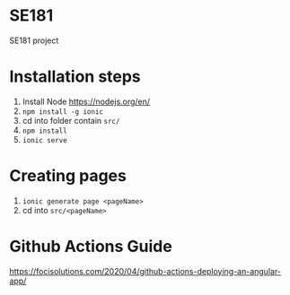 # SE181

SE181 project

# Installation steps

1. Install Node https://nodejs.org/en/
2. `npm install -g ionic`
3. cd into folder contain `src/`
4. `npm install`
5. `ionic serve `

# Creating pages

1. `ionic generate page <pageName>`
2. cd into `src/<pageName>`

# Github Actions Guide

https://focisolutions.com/2020/04/github-actions-deploying-an-angular-app/

